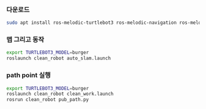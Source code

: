 ### 다운로드
```bash
sudo apt install ros-melodic-turtlebot3 ros-melodic-navigation ros-melodic-dwa-local-planner ros-melodic-slam-karto
```
### 맵 그리고 동작
```bash
export TURTLEBOT3_MODEL=burger 
roslaunch clean_robot auto_slam.launch
```
### path point 실행
```bash
export TURTLEBOT3_MODEL=burger 
roslaunch clean_robot clean_work.launch
rosrun clean_robot pub_path.py
```

